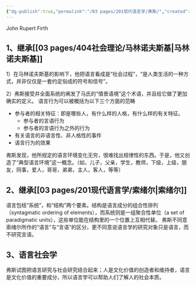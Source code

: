 ```yaml
---
{"dg-publish":true,"permalink":"/03 pages/201现代语言学/弗斯/","created":"2024-11-30T20:53:03.592+08:00","updated":"2025-03-02T18:56:34.607+08:00"}
---
```


John Rupert Firth
## 1、继承[[03 pages/404社会理论/马林诺夫斯基\|马林诺夫斯基]]
1）在马林诺夫斯基的影响下，他把语言看成是“社会过程”，“是人类生活的一种方式，并非仅仅是一套约定俗成的符号和信号”。

2）弗斯接受并全面系统的阐发了马氏的“情景语境”这个术语，并且给它做了更加确实的定义。
语言行为可以被概括为以下三个方面的范畴
- 参与者的相关特征：即是哪些人，有什么样的人格，有什么样的有关特征。
	- 参与者的言语行为
	- 参与者的言语行为之外的行为
- 有关语言的非语言性、非人格性的事件
- 语言行为的效果

弗斯发现，他所规定的语言环境变化无穷，很难找出规律性的东西。于是，他又创造了“典型语言环境”这一概念。（如，儿子，父亲，学生，教师，下级，上级，朋友，同事，爱人，哥哥，弟弟，主人，客人，等等）

## 2、继承[[03 pages/201现代语言学/索绪尔\|索绪尔]]
语言包栝“系统”，和“结构”两个要素。结构是语言成分的组合性排列（syntagmatic ordering of elements），而系统则是一组聚合性单位（a set of paradigmatic units），这些单位能在结构里的一个位置上互相代替。
弗斯不同意索绪尔所作的“语言”与“言语”的区分，更不同意说语言学的研究对象只是语言，而不研究言语。

## 3、语言社会学
弗斯试图把语言研究与社会研究结合起来；人是文化价值的创造者和维持者，语言是文化价值的重要成分，所以语言学可以帮助人们了解人的社会本质。